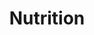 ---
layout: topic
permalink: /learning/nutrition/
id: nutrition
title: Nutrition
hide_navigation: true
infos:
  title: Food and Nutrition
  description: Learn Food and Nutrition in one month and how to define a diet
resources:
  - title: What if Heart Disease and Diabetes had the same cause? | Ivor Cummins
    url: https://www.youtube.com/watch?v=ofq-8ToY2fc
  - title: Sulforaphane and Its Effects on Cancer, Mortality, Aging, Brain and Behavior, Heart Disease & More
    url: https://www.youtube.com/watch?v=zz4YVJ4aRfg
  - title: Introduction about Nutrition Facts
    url: https://www.youtube.com/playlist?list=PL5TLzNi5fYd8JyYNv0MzunIqXL1nAY0dM
  - title: Low Fat High Carbs
    url: https://www.youtube.com/watch?v=l55OjWS9pEc
  - title: How Not to Die - Michael Greger M.D.
    url: https://www.amazon.com/gp/product/1250066115/ref=as_li_qf_asin_il_tl?ie=UTF8&tag=tradivegan-20&creative=9325&linkCode=as2&creativeASIN=1250066115&linkId=5780652c0085fdcff2725b36402a461e
  - title: What is a Keto Diet?
    url: https://www.ruled.me/guide-keto-diet/
  - title: A Detailed Guide to the Potential Health Benefits and Risks of the Keto Diet
    url: https://www.everydayhealth.com/diet-nutrition/ketogenic-diet/what-are-benefits-risks-keto-diet/
  - title: Carb vs. Fat Metabolism – The Dr. Ted Naiman Hydraulic Model
    url: https://www.dietdoctor.com/dr-ted-naiman-carb-vs-fat-metabolism-hydraulic
  - title: That Sugar Film
    url: https://www.imdb.com/title/tt3892434/
  - title: Codex recommendations on the scientific basis of health claims
    url: https://sci-hub.tw/10.1007/s00394-009-0077-z
  - title: Microbiome - Nutrition Facts
    url: https://nutritionfacts.org/topics/microbiome/
  - title: "The truth about fats: the good, the bad, and the in-between - Harvard Health Publishing"
    url: https://www.health.harvard.edu/staying-healthy/the-truth-about-fats-bad-and-good
  - title: "Chemical messengers: how hormones make us feel hungry and full"
    url: http://theconversation.com/chemical-messengers-how-hormones-make-us-feel-hungry-and-full-35545
  - title: 8 Health Benefits of Fasting, Backed by Science
    url: https://www.healthline.com/nutrition/fasting-benefits
  - title: "16/8 Intermittent Fasting: A Beginner's Guide"
    url: https://www.healthline.com/nutrition/16-8-intermittent-fasting
  - title: Dr. Satchin Panda on Time-Restricted Feeding and Its Effects on Obesity, Muscle Mass & Heart Health
    url: https://www.youtube.com/watch?v=-R-eqJDQ2nU
  - title: Intermittent fasting boosts health by strengthening daily rhythms
    url: https://www.medicalnewstoday.com/articles/324207.php
  - title: Longer daily fasting times improve health and longevity in mice
    url: https://www.nia.nih.gov/news/longer-daily-fasting-times-improve-health-and-longevity-mice
  - title: The Fat Emperor (Contains a lot of resources)
    url: http://www.thefatemperor.com
  - title: NutritionFacts (Contains a lot of resources)
    url: http://www.nutritionfact.org
  - title: Found my Fitness (Contains a lot of resources)
    url: https://www.foundmyfitness.com
projects_ideas:
  - title: Create a diet for yourself
  - title: List healthy recipes
  - title: Build a nutrition related app / webapp
experiences:
  - title: How I Learnt Nutrition in Two Months and Redefined My Diet
    url: https://medium.com/learning-lab/how-i-learnt-nutrition-in-two-months-and-redefined-my-diet-6d260ee8f70a
    source: medium.com
    author: Sandoche Adittane
projects_outcome:
  - name: Tradivegan
    type: Book
    url: https://tradivegan.com
    author: Sandoche Adittane & Patricia Mayo Tejedor
  - name: What to Eat in
    type: Website
    url: https://what.toeat.in
    author: Sandoche Adittane & Patricia Mayo Tejedor
---